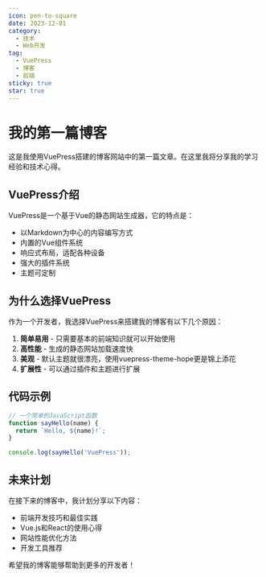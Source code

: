```yaml
---
icon: pen-to-square
date: 2023-12-01
category:
  - 技术
  - Web开发
tag:
  - VuePress
  - 博客
  - 前端
sticky: true
star: true
---
```

# 我的第一篇博客

这是我使用VuePress搭建的博客网站中的第一篇文章。在这里我将分享我的学习经验和技术心得。

<!-- more -->

## VuePress介绍

VuePress是一个基于Vue的静态网站生成器，它的特点是：

- 以Markdown为中心的内容编写方式
- 内置的Vue组件系统
- 响应式布局，适配各种设备
- 强大的插件系统
- 主题可定制

## 为什么选择VuePress

作为一个开发者，我选择VuePress来搭建我的博客有以下几个原因：

1. **简单易用** - 只需要基本的前端知识就可以开始使用
2. **高性能** - 生成的静态网站加载速度快
3. **美观** - 默认主题就很漂亮，使用vuepress-theme-hope更是锦上添花
4. **扩展性** - 可以通过插件和主题进行扩展

## 代码示例

```javascript
// 一个简单的JavaScript函数
function sayHello(name) {
  return `Hello, ${name}!`;
}

console.log(sayHello('VuePress'));
```

## 未来计划

在接下来的博客中，我计划分享以下内容：

- 前端开发技巧和最佳实践
- Vue.js和React的使用心得
- 网站性能优化方法
- 开发工具推荐

希望我的博客能够帮助到更多的开发者！
